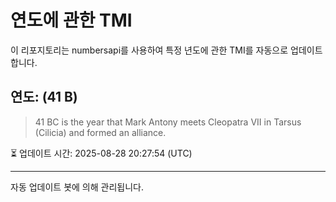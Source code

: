 
# 연도에 관한 TMI

이 리포지토리는 numbersapi를 사용하여 특정 년도에 관한 TMI를 자동으로 업데이트합니다.

## 연도: (41 B)
> 41 BC is the year that Mark Antony meets Cleopatra VII in Tarsus (Cilicia) and formed an alliance.

⏳ 업데이트 시간: 2025-08-28 20:27:54 (UTC)

---
자동 업데이트 봇에 의해 관리됩니다.
